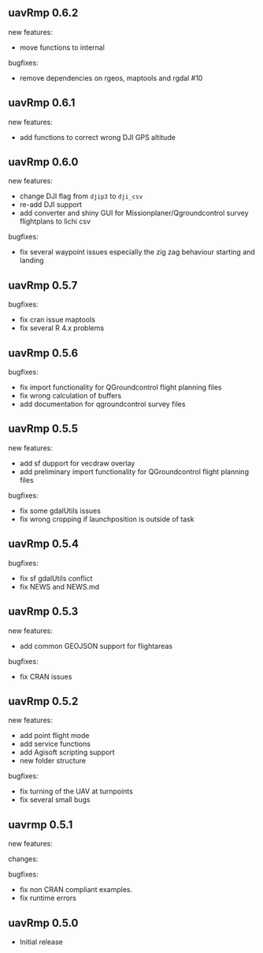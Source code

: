 ## uavRmp 0.6.2
new features:
  * move functions to internal

bugfixes:
  * remove dependencies on rgeos, maptools and rgdal #10

## uavRmp 0.6.1
new features:
  * add functions to correct wrong DJI GPS altitude

## uavRmp 0.6.0
new features:
  * change DJI flag from `djip3` to `dji_csv`
  * re-add DJI support
  * add converter and shiny GUI for Missionplaner/Qgroundcontrol survey flightplans to lichi csv
  
bugfixes:
  * fix several waypoint issues especially the zig zag behaviour starting and landing
  
## uavRmp 0.5.7

bugfixes:
  * fix cran issue maptools
  * fix several R 4.x problems

## uavRmp 0.5.6

bugfixes:
  * fix import functionality for QGroundcontrol flight planning files
  * fix wrong calculation of buffers
  * add documentation for qgroundcontrol survey files
  
## uavRmp 0.5.5

new features:
  * add sf dupport for vecdraw overlay
  * add preliminary import functionality for QGroundcontrol flight planning files

bugfixes:
  * fix some gdalUtils issues
  * fix wrong cropping if launchposition is outside of task
 
  
## uavRmp 0.5.4

bugfixes:
  * fix sf gdalUtils conflict
  * fix NEWS and NEWS.md
  
## uavRmp 0.5.3

new features:
  * add common GEOJSON support for flightareas
  
bugfixes:
  * fix CRAN issues
  
## uavRmp 0.5.2

new features:
  * add point flight mode
  * add service functions
  * add Agisoft scripting support
  * new folder structure
  
bugfixes:
  * fix turning of the UAV at turnpoints
  * fix several small bugs

## uavrmp 0.5.1

new features:

changes:

bugfixes:

  * fix non CRAN compliant examples.
  * fix runtime errors


## uavRmp 0.5.0

* Initial release

